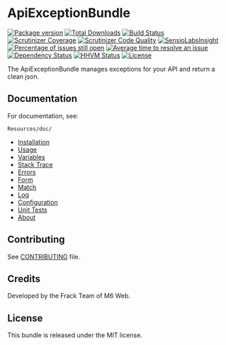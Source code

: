 # ApiExceptionBundle

[![Package version](https://img.shields.io/packagist/v/m6web/api-exception-bundle.svg?style=flat-square)](https://packagist.org/packages/m6web/api-exception-bundle)
[![Total Downloads](https://img.shields.io/packagist/dt/m6web/api-exception-bundle.svg?style=flat-square)](https://packagist.org/packages/m6web/api-exception-bundle)
[![Build Status](https://img.shields.io/travis/M6Web/ApiExceptionBundle/master.svg?style=flat-square)](https://travis-ci.org/M6Web/ApiExceptionBundle)
[![Scrutinizer Coverage](https://img.shields.io/scrutinizer/coverage/g/m6web/ApiExceptionBundle.svg?style=flat-square)](https://scrutinizer-ci.com/g/m6web/ApiExceptionBundle/?branch=master)
[![Scrutinizer Code Quality](https://img.shields.io/scrutinizer/g/m6web/ApiExceptionBundle.svg?style=flat-square)](https://scrutinizer-ci.com/g/m6web/ApiExceptionBundle/?branch=master)
[![SensioLabsInsight](https://img.shields.io/sensiolabs/i/c770213f-bec2-4cac-a2bc-c414333cd91c.svg?style=flat-square)](https://insight.sensiolabs.com/projects/c770213f-bec2-4cac-a2bc-c414333cd91c)
[![Percentage of issues still open](http://isitmaintained.com/badge/open/M6Web/ApiExceptionBundle.svg?style=flat-square)](http://isitmaintained.com/project/M6Web/ApiExceptionBundle "Percentage of issues still open")
[![Average time to resolve an issue](http://isitmaintained.com/badge/resolution/M6Web/ApiExceptionBundle.svg?style=flat-square)](http://isitmaintained.com/project/M6Web/ApiExceptionBundle "Average time to resolve an issue")
[![Dependency Status](https://img.shields.io/versioneye/d/php/m6web:api-exception-bundle.svg?style=flat-square)](https://www.versioneye.com/php/m6web:api-exception-bundle)
[![HHVM Status](https://img.shields.io/hhvm/m6web/api-exception-bundle.svg?style=flat-square)](http://hhvm.h4cc.de/package/m6web/api-exception-bundle)
[![License](https://img.shields.io/packagist/l/m6web/api-exception-bundle.svg?style=flat-square)](https://packagist.org/packages/m6web/api-exception-bundle)

The ApiExceptionBundle manages exceptions for your API and return a clean json.

## Documentation

For documentation, see:

```
Resources/doc/
```

- [Installation](Resources/doc/installation.md)
- [Usage](Resources/doc/usage.md)
- [Variables](Resources/doc/variables.md)
- [Stack Trace](Resources/doc/stack_trace.md)
- [Errors](Resources/doc/errors.md)
- [Form](Resources/doc/form.md)
- [Match](Resources/doc/match.md)
- [Log](Resources/doc/log.md)
- [Configuration](Resources/doc/configuration.md)
- [Unit Tests](Resources/doc/unit_tests.md)
- [About](Resources/doc/about.md)

## Contributing

See [CONTRIBUTING](CONTRIBUTING.md) file.

## Credits

Developed by the Frack Team of M6 Web.

## License

This bundle is released under the MIT license.
